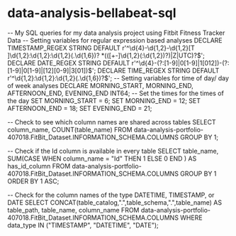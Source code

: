 # data-analysis-bellabeat-sql
-- My SQL queries for my data analysis project using Fitbit Fitness Tracker Data
-- Setting variables for regular expression based analyses
DECLARE
 TIMESTAMP_REGEX STRING DEFAULT r'^\d{4}-\d{1,2}-\d{1,2}[T ]\d{1,2}:\d{1,2}:\d{1,2}(\.\d{1,6})? *(([+-]\d{1,2}(:\d{1,2})?)|Z|UTC)?$';
DECLARE
 DATE_REGEX STRING DEFAULT r'^\d{4}-(?:[1-9]|0[1-9]|1[012])-(?:[1-9]|0[1-9]|[12][0-9]|3[01])$';
DECLARE
 TIME_REGEX STRING DEFAULT r'^\d{1,2}:\d{1,2}:\d{1,2}(\.\d{1,6})?$';
 -- Setting variables for time of day/ day of week analyses
DECLARE
 MORNING_START,
 MORNING_END,
 AFTERNOON_END,
 EVENING_END INT64;
 -- Set the times for the times of the day
SET
 MORNING_START = 6;
SET
 MORNING_END = 12;
SET
 AFTERNOON_END = 18;
SET
 EVENING_END = 21;

-- Check to see which column names are shared across tables
SELECT
 column_name,
 COUNT(table_name)
FROM
 data-analysis-portfolio-407018.FitBit_Dataset.INFORMATION_SCHEMA.COLUMNS
GROUP BY
 1;

-- Check if the Id column is available in every table
SELECT
 table_name,
 SUM(CASE
     WHEN column_name = "Id" THEN 1
   ELSE
   0
 END
   ) AS has_id_column
FROM
 data-analysis-portfolio-407018.FitBit_Dataset.INFORMATION_SCHEMA.COLUMNS
GROUP BY
 1
ORDER BY
 1 ASC;

-- Check for the column names of the type DATETIME, TIMESTAMP, or DATE
SELECT
 CONCAT(table_catalog,".",table_schema,".",table_name) AS table_path,
 table_name,
 column_name
FROM
 data-analysis-portfolio-407018.FitBit_Dataset.INFORMATION_SCHEMA.COLUMNS
WHERE
 data_type IN ("TIMESTAMP",
   "DATETIME",
   "DATE");
